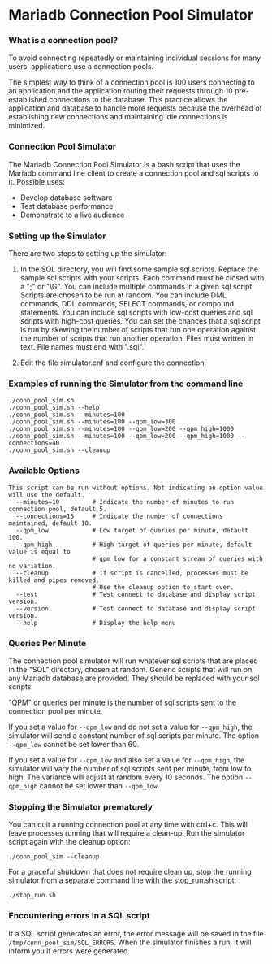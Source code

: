 # Mariadb Connection Pool Simulator

### What is a connection pool?
To avoid connecting repeatedly or maintaining individual sessions for many users, applications use a connection pools.

The simplest way to think of a connection pool is 100 users connecting to an application and the application routing their requests through 10 pre-established connections to the database. This practice allows the application and database to handle more requests because the overhead of establishing new connections and maintaining idle connections is minimized.

### Connection Pool Simulator
The Mariadb Connection Pool Simulator is a bash script that uses the Mariadb command line client to create a connection pool and sql scripts to it. Possible uses:

 - Develop database software
 - Test database performance
 - Demonstrate to a live audience

### Setting up the Simulator
There are two steps to setting up the simulator:

 1. In the SQL directory, you will find some sample sql scripts. Replace the sample sql scripts with your scripts. Each command must be closed with a ";" or "\G". You can include multiple commands in a given sql script. Scripts are chosen to be run at random. You can include DML commands, DDL commands, SELECT commands, or compound statements. You can include sql scripts with low-cost queries and sql scripts with high-cost queries. You can set the chances that a sql script is run by skewing the number of scripts that run one operation against the number of scripts that run another operation. Files must written in text. File names must end with ".sql".
 
 2. Edit the file simulator.cnf and configure the connection.

### Examples of running the Simulator from the command line

```
./conn_pool_sim.sh
./conn_pool_sim.sh --help
./conn_pool_sim.sh --minutes=100
./conn_pool_sim.sh --minutes=100 --qpm_low=300
./conn_pool_sim.sh --minutes=100 --qpm_low=200 --qpm_high=1000
./conn_pool_sim.sh --minutes=100 --qpm_low=200 --qpm_high=1000 --connections=40
./conn_pool_sim.sh --cleanup
```    
    
### Available Options

```
This script can be run without options. Not indicating an option value will use the default.
  --minutes=10         # Indicate the number of minutes to run connection pool, default 5.
  --connections=15     # Indicate the number of connections maintained, default 10.
  --qpm_low            # Low target of queries per minute, default 100.
  --qpm_high           # High target of queries per minute, default value is equal to
                       # qpm_low for a constant stream of queries with no variation.
  --cleanup            # If script is cancelled, processes must be killed and pipes removed.
                       # Use the cleanup option to start over.
  --test               # Test connect to database and display script version.
  --version            # Test connect to database and display script version.
  --help               # Display the help menu
```

### Queries Per Minute

The connection pool simulator will run whatever sql scripts that are placed in the "SQL" directory, chosen at random. Generic scripts that will run on any Mariadb database are provided. They should be replaced with your sql scripts. 

"QPM" or queries per minute is the number of sql scripts sent to the connection pool per minute.

If you set a value for  `--qpm_low` and do not set a value for `--qpm_high`, the simulator will send a constant number of sql scripts per minute. The option `--qpm_low` cannot be set lower than 60.

If you set a value for `--qpm_low` and also set a value for `--qpm_high`, the simulator will vary the number of sql scripts sent per minute, from low to high. The variance will adjust at random every 10 seconds.   The option `--qpm_high` cannot be set lower than `--qpm_low`.

### Stopping the Simulator prematurely

You can quit a running connection pool at any time with ctrl+c. This will leave processes running that will require a clean-up. Run the simulator script again with the cleanup option:
```
./conn_pool_sim --cleanup
```
For a graceful shutdown that does not require clean up, stop the running simulator from a separate command line with the stop_run.sh script:
```
./stop_run.sh
```

### Encountering errors in a SQL script

If a SQL script generates an error, the error message will be saved in the file `/tmp/conn_pool_sim/SQL_ERRORS`. When the simulator finishes a run, it will inform you if errors were generated.
